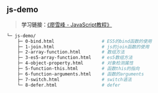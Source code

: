 ## js-demo

> **学习链接：**[《廖雪峰 - JavaScript教程》](http://www.liaoxuefeng.com/wiki/001434446689867b27157e896e74d51a89c25cc8b43bdb3000/)

``` bash
└─ js-demo/
    ├─ 0-bind.html                  # ES5的bind函数的使用
    ├─ 1-join.html                  # js的join函数的使用   
    ├─ 2-array-function.html        # 数组方法
    ├─ 3-es5-array-function.html    # es5数组方法
    ├─ 4-object-property.html       # 对象检测属性
    ├─ 5-function-this.html         # 函数this的指向
    ├─ 6-function-arguments.html    # 函数的arguments
    ├─ 7-switch.html                # switch语法
    └─ 8-defer.html                 # defer
```
